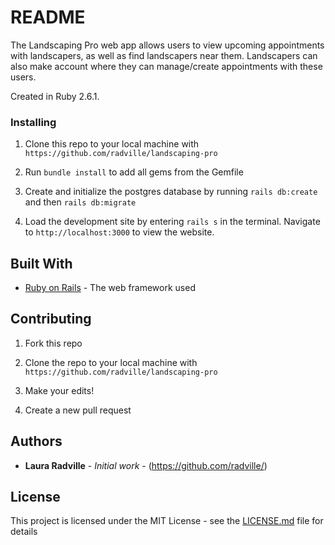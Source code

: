 # README

The Landscaping Pro web app allows users to view upcoming appointments with landscapers, as well as find landscapers near them. Landscapers can also make account where they can manage/create appointments with these users. 

Created in Ruby 2.6.1. 

### Installing

1. Clone this repo to your local machine with `https://github.com/radville/landscaping-pro` 

2. Run `bundle install` to add all gems from the Gemfile

3. Create and initialize the postgres database by running `rails db:create` and then `rails db:migrate`

4. Load the development site by entering `rails s` in the terminal. Navigate to `http://localhost:3000` to view the website.



## Built With

* [Ruby on Rails](https://rubyonrails.org/) - The web framework used


## Contributing

1. Fork this repo

2. Clone the repo to your local machine with `https://github.com/radville/landscaping-pro`

3. Make your edits!

4. Create a new pull request


## Authors

* **Laura Radville** - *Initial work* - (https://github.com/radville/)


## License

This project is licensed under the MIT License - see the [LICENSE.md](LICENSE.md) file for details